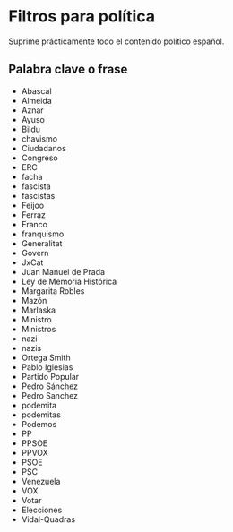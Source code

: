 # Filtros para política
Suprime prácticamente todo el contenido político español.

## Palabra clave o frase
- Abascal
- Almeida
- Aznar
- Ayuso
- Bildu
- chavismo
- Ciudadanos
- Congreso
- ERC
- facha
- fascista
- fascistas
- Feijoo
- Ferraz
- Franco
- franquismo
- Generalitat
- Govern
- JxCat
- Juan Manuel de Prada
- Ley de Memoria Histórica
- Margarita Robles
- Mazón
- Marlaska
- Ministro
- Ministros
- nazi
- nazis
- Ortega Smith
- Pablo Iglesias
- Partido Popular
- Pedro Sánchez
- Pedro Sanchez
- podemita
- podemitas
- Podemos
- PP
- PPSOE
- PPVOX
- PSOE
- PSC
- Venezuela
- VOX
- Votar
- Elecciones
- Vidal-Quadras
